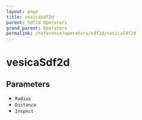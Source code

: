 ```yaml
---
layout: page
title: vesicaSdf2d
parent: Sdf2d Operators
grand_parent: Operators
permalink: /reference/operators/sdf2d/vesicaSdf2d
---
```


# vesicaSdf2d

## Parameters

* `Radius`
* `Distance`
* `Inspect`
